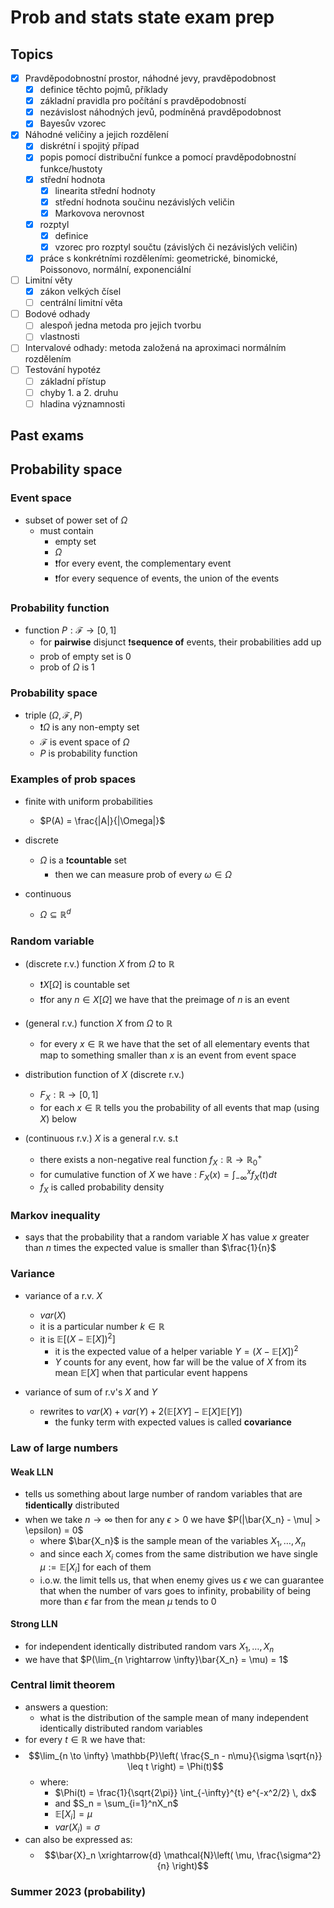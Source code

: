# Prob and stats state exam prep

## Topics

- [x] Pravděpodobnostní prostor, náhodné jevy, pravděpodobnost
  - [x] definice těchto pojmů, příklady
  - [x] základní pravidla pro počítání s pravděpodobností
  - [x] nezávislost náhodných jevů, podmíněná pravděpodobnost
  - [x] Bayesův vzorec
- [x] Náhodné veličiny a jejich rozdělení
  - [x] diskrétní i spojitý případ
  - [x] popis pomocí distribuční funkce a pomocí pravděpodobnostní funkce/hustoty
  - [x] střední hodnota
    - [x] linearita střední hodnoty
    - [x] střední hodnota součinu nezávislých veličin
    - [x] Markovova nerovnost
  - [x] rozptyl
    - [x] definice
    - [x] vzorec pro rozptyl součtu (závislých či nezávislých veličin)
  - [x] práce s konkrétními rozděleními: geometrické, binomické, Poissonovo, normální, exponenciální
- [ ] Limitní věty
  - [x] zákon velkých čísel
  - [ ] centrální limitní věta
- [ ] Bodové odhady
  - [ ] alespoň jedna metoda pro jejich tvorbu
  - [ ] vlastnosti
- [ ] Intervalové odhady: metoda založená na aproximaci normálním rozdělením
- [ ] Testování hypotéz
  - [ ] základní přístup
  - [ ] chyby 1. a 2. druhu
  - [ ] hladina významnosti

## Past exams

## Probability space

### Event space

- subset of power set of $\Omega$
  - must contain
    - empty set
    - $\Omega$
    - ❗for every event, the complementary event
    - ❗for every sequence of events, the union of the events

### Probability function

- function $P : \mathcal{F} \rightarrow [0,1]$
  - for **pairwise** disjunct ❗**sequence of** events, their probabilities add up
  - prob of empty set is 0
  - prob of $\Omega$ is 1

### Probability space

- triple $(\Omega,\mathcal{F},P)$
  - ❗$\Omega$ is any non-empty set
  - $\mathcal{F}$ is event space of $\Omega$
  - $P$ is probability function

### Examples of prob spaces

- finite with uniform probabilities
  - $P(A) = \frac{|A|}{|\Omega|}$

- discrete
  - $\Omega$ is a ❗**countable** set
    - then we can measure prob of every $\omega \in \Omega$

- continuous
  - $\Omega \subseteq \mathbb{R}^d$

### Random variable

- (discrete r.v.) function $X$ from $\Omega$ to $\mathbb{R}$
  - ❗$X[\Omega]$ is countable set
  - ❗for any $n \in X[\Omega]$ we have that the preimage of $n$ is an event

- (general r.v.) function $X$ from $\Omega$ to $\mathbb{R}$
  - for every $x \in \mathbb{R}$ we have that the set of all elementary events that map to something smaller than $x$ is an event from event space

- distribution function of $X$ (discrete r.v.)
  - $F_X : \mathbb{R} \rightarrow [0,1]$
  - for each $x \in \mathbb{R}$ tells you the probability of all events that map (using $X$) below

- (continuous r.v.) $X$ is a general r.v. s.t
  - there exists a non-negative real function $f_X : \mathbb{R} \rightarrow \mathbb{R}_0^+$
  - for cumulative function of $X$ we have : $F_X(x) = \int_{-\infty}^xf_X(t)dt$
  - $f_X$ is called probability density

### Markov inequality

- says that the probability that a random variable $X$ has value $x$ greater than $n$ times the expected value is smaller than $\frac{1}{n}$

### Variance

- variance of a r.v. $X$
  - $var(X)$
  - it is a particular number $k \in \mathbb{R}$
  - it is $\mathbb{E}[(X-\mathbb{E}[X])^2]$
    - it is the expected value of a helper variable $Y= (X - \mathbb{E}[X])^2$
    - $Y$ counts for any event, how far will be the value of $X$ from its mean $\mathbb{E}[X]$ when that particular event happens

- variance of sum of r.v's $X$ and $Y$
  - rewrites to $var(X) + var(Y) + 2 (\mathbb{E}[XY] - \mathbb{E}[X]\mathbb{E}[Y])$
    - the funky term with expected values is called **covariance**

### Law of large numbers

#### Weak LLN

- tells us something about large number of random variables that are ❗**identically** distributed
- when we take $n \rightarrow \infty$ then for any $\epsilon > 0$ we have $P(|\bar{X_n} - \mu| > \epsilon) = 0$
  - where $\bar{X_n}$ is the sample mean of the variables $X_1,\ldots,X_n$
  - and since each $X_i$ comes from the same distribution we have single $\mu := \mathbb{E}[X_i]$ for each of them
  - i.o.w. the limit tells us, that when enemy gives us $\epsilon$ we can guarantee that when the number of vars goes to infinity, probability of being more than $\epsilon$ far from the mean $\mu$ tends to $0$

#### Strong LLN

- for independent identically distributed random vars $X_1,\ldots,X_n$
- we have that $P(\lim_{n \rightarrow \infty}\bar{X_n} = \mu) = 1$

### Central limit theorem

- answers a question:
  - what is the distribution of the sample mean of many independent identically distributed random variables
- for every $t \in \mathbb{R}$ we have that:
- $$\lim_{n \to \infty} \mathbb{P}\left( \frac{S_n - n\mu}{\sigma \sqrt{n}} \leq t \right) = \Phi(t)$$
  - where: 
    - $\Phi(t) = \frac{1}{\sqrt{2\pi}} \int_{-\infty}^{t} e^{-x^2/2} \, dx$
    - and $S_n = \sum_{i=1}^nX_n$
    - $\mathbb{E}[X_i] = \mu$
    - $var(X_i) = \sigma$
- can also be expressed as:
  - $$\bar{X}_n \xrightarrow{d} \mathcal{N}\left( \mu, \frac{\sigma^2}{n} \right)$$

### Summer 2023 (probability)

